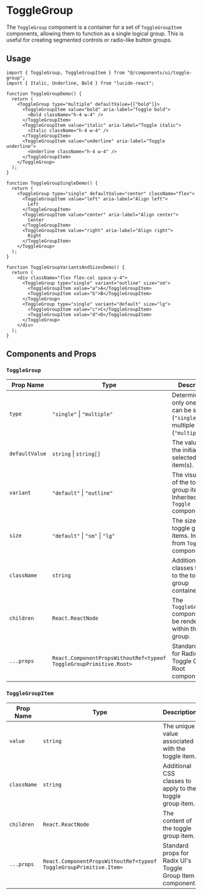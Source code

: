 # ToggleGroup

The `ToggleGroup` component is a container for a set of `ToggleGroupItem` components, allowing them to function as a single logical group. This is useful for creating segmented controls or radio-like button groups.

## Usage

```tsx
import { ToggleGroup, ToggleGroupItem } from "@/components/ui/toggle-group";
import { Italic, Underline, Bold } from "lucide-react";

function ToggleGroupDemo() {
  return (
    <ToggleGroup type="multiple" defaultValue={["bold"]}>
      <ToggleGroupItem value="bold" aria-label="Toggle bold">
        <Bold className="h-4 w-4" />
      </ToggleGroupItem>
      <ToggleGroupItem value="italic" aria-label="Toggle italic">
        <Italic className="h-4 w-4" />
      </ToggleGroupItem>
      <ToggleGroupItem value="underline" aria-label="Toggle underline">
        <Underline className="h-4 w-4" />
      </ToggleGroupItem>
    </ToggleGroup>
  );
}

function ToggleGroupSingleDemo() {
  return (
    <ToggleGroup type="single" defaultValue="center" className="flex">
      <ToggleGroupItem value="left" aria-label="Align left">
        Left
      </ToggleGroupItem>
      <ToggleGroupItem value="center" aria-label="Align center">
        Center
      </ToggleGroupItem>
      <ToggleGroupItem value="right" aria-label="Align right">
        Right
      </ToggleGroupItem>
    </ToggleGroup>
  );
}

function ToggleGroupVariantsAndSizesDemo() {
  return (
    <div className="flex flex-col space-y-4">
      <ToggleGroup type="single" variant="outline" size="sm">
        <ToggleGroupItem value="a">A</ToggleGroupItem>
        <ToggleGroupItem value="b">B</ToggleGroupItem>
      </ToggleGroup>
      <ToggleGroup type="single" variant="default" size="lg">
        <ToggleGroupItem value="c">C</ToggleGroupItem>
        <ToggleGroupItem value="d">D</ToggleGroupItem>
      </ToggleGroup>
    </div>
  );
}
```

## Components and Props

### `ToggleGroup`

| Prop Name | Type | Description | Default |
|---|---|---|---|
| `type` | `"single"` \| `"multiple"` | Determines if only one item can be selected (`"single"`) or multiple (`"multiple"`). | |
| `defaultValue` | `string` \| `string[]` | The value(s) of the initially selected item(s). | |
| `variant` | `"default"` \| `"outline"` | The visual style of the toggle group items. Inherited from `Toggle` component. | `"default"` |
| `size` | `"default"` \| `"sm"` \| `"lg"` | The size of the toggle group items. Inherited from `Toggle` component. | `"default"` |
| `className` | `string` | Additional CSS classes to apply to the toggle group container. | `""` |
| `children` | `React.ReactNode` | The `ToggleGroupItem` components to be rendered within the group. | |
| `...props` | `React.ComponentPropsWithoutRef<typeof ToggleGroupPrimitive.Root>` | Standard props for Radix UI's Toggle Group Root component. | |

### `ToggleGroupItem`

| Prop Name | Type | Description | Default |
|---|---|---|---|
| `value` | `string` | The unique value associated with the toggle item. | |
| `className` | `string` | Additional CSS classes to apply to the toggle group item. | `""` |
| `children` | `React.ReactNode` | The content of the toggle group item. | |
| `...props` | `React.ComponentPropsWithoutRef<typeof ToggleGroupPrimitive.Item>` | Standard props for Radix UI's Toggle Group Item component. | |
